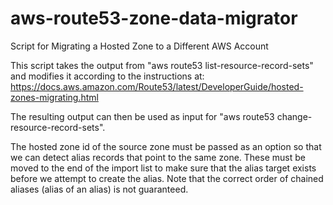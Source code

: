 # aws-route53-zone-data-migrator
Script for Migrating a Hosted Zone to a Different AWS Account

This script takes the output from
"aws route53 list-resource-record-sets"
and modifies it according to the instructions at:
https://docs.aws.amazon.com/Route53/latest/DeveloperGuide/hosted-zones-migrating.html

The resulting output can then be used as input for
"aws route53 change-resource-record-sets".

The hosted zone id of the source zone must be passed as an option so that we
can detect alias records that point to the same zone. These must be moved to
the end of the import list to make sure that the alias target exists before we
attempt to create the alias. Note that the correct order of chained aliases
(alias of an alias) is not guaranteed.

